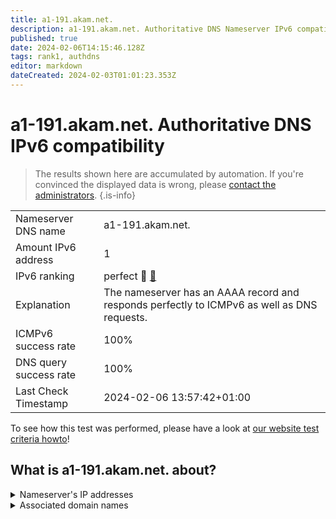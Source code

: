 ```yaml
---
title: a1-191.akam.net.
description: a1-191.akam.net. Authoritative DNS Nameserver IPv6 compatibility
published: true
date: 2024-02-06T14:15:46.128Z
tags: rank1, authdns
editor: markdown
dateCreated: 2024-02-03T01:01:23.353Z
---
```


# a1-191.akam.net. Authoritative DNS IPv6 compatibility

> The results shown here are accumulated by automation. If you're convinced the displayed data is wrong, please [contact the administrators](/howto/chat). 
{.is-info}




|   |   |
| - | - |
| Nameserver DNS name | a1-191.akam.net.
| Amount IPv6 address | 1
| IPv6 ranking | perfect :1st_place_medal: [🔗](/howto/ranking) |
| Explanation | The nameserver has an AAAA record and responds perfectly to ICMPv6 as well as DNS requests. |
| ICMPv6 success rate | 100%|
| DNS query success rate | 100% |
| Last Check Timestamp | 2024-02-06 13:57:42+01:00 |

To see how this test was performed, please have a look at [our website test criteria howto](/howto/testcriteria/authdns)!


## What is a1-191.akam.net. about?




<details>
<summary>Nameserver's IP addresses</summary>

2600:1401:2::bf

</details>



<details>
<summary>Associated domain names</summary>

www.rabobank.com

</details>
